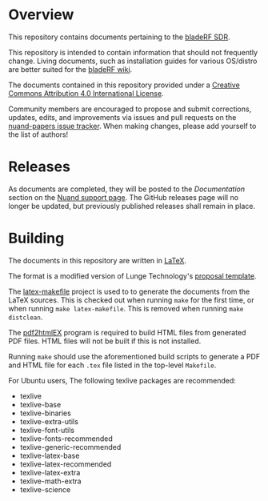    Overview
===============

This repository contains documents pertaining to the
[bladeRF SDR](https://www.nuand.com). 

This repository is intended to contain information that should not
frequently change.  Living documents, such as installation guides for various
OS/distro are better suited for the 
[bladeRF wiki](https://www.github.com/nuand/bladeRF/wiki).

The documents contained in this repository provided 
under a [Creative Commons Attribution 4.0 International License](https://creativecommons.org/licenses/by/4.0/legalcode).

Community members are encouraged to propose and submit corrections,
updates, edits, and improvements via issues and pull requests on the
[nuand-papers issue tracker](https://www.github.com/nuand/nuand-papers/issues).
When making changes, please add yourself to the list of authors!

   Releases
===============

As documents are completed, they will be posted to the *Documentation* section on the [Nuand support page](https://nuand.com/support.php).
The GitHub releases page will no longer be updated, but previously published releases shall remain in place.

   Building 
===============

The documents in this repository are written in [LaTeX](http://www.latex-project.org/). 

The format is a modified version of Lunge Technology's [proposal template](https://github.com/lungetech/proposal-template).

The [latex-makefile](https://github.com/shiblon/latex-makefile) project is used to
to generate the documents from the LaTeX sources. This is checked out when running
`make` for the first time, or when running `make latex-makefile`.  This is removed
when running `make distclean`.

The [pdf2htmlEX](https://coolwanglu.github.io/pdf2htmlEX/) program is required
to build HTML files from generated PDF files.  HTML files will not be built if
this is not installed.

Running `make` should use the aforementioned build scripts to generate a PDF and
HTML file for each `.tex` file listed in the top-level `Makefile`.

For Ubuntu users, The following texlive packages are recommended:
 - texlive
 - texlive-base
 - texlive-binaries
 - texlive-extra-utils
 - texlive-font-utils
 - texlive-fonts-recommended
 - texlive-generic-recommended
 - texlive-latex-base
 - texlive-latex-recommended
 - texlive-latex-extra
 - texlive-math-extra
 - texlive-science


